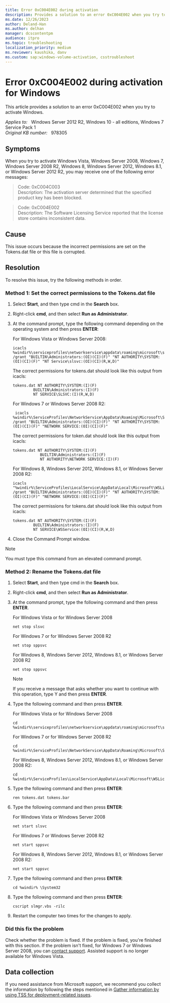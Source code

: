 ```yaml
---
title: Error 0xC004E002 during activation
description: Provides a solution to an error 0xC004E002 when you try to activate Windows.
ms.date: 12/26/2023
author: Deland-Han
ms.author: delhan
manager: dcscontentpm
audience: itpro
ms.topic: troubleshooting
localization_priority: medium
ms.reviewer: kaushika, danv
ms.custom: sap:windows-volume-activation, csstroubleshoot
---
```

# Error 0xC004E002 during activation for Windows

This article provides a solution to an error 0xC004E002 when you try to activate Windows.

_Applies to:_ &nbsp; Windows Server 2012 R2, Windows 10 - all editions, Windows 7 Service Pack 1  
_Original KB number:_ &nbsp; 978305

## Symptoms

When you try to activate Windows Vista, Windows Server 2008, Windows 7, Windows Server 2008 R2, Windows 8, Windows Server 2012, Windows 8.1, or Windows Server 2012 R2, you may receive one of the following error messages:

> Code: 0xC004C003  
Description: The activation server determined that the specified product key has been blocked.

> Code: 0xC004E002  
Description: The Software Licensing Service reported that the license store contains inconsistent data.

## Cause

This issue occurs because the incorrect permissions are set on the Tokens.dat file or this file is corrupted.

## Resolution

To resolve this issue, try the following methods in order.

### Method 1: Set the correct permissions to the Tokens.dat file

1. Select **Start**, and then type cmd in the **Search** box.
2. Right-click **cmd**, and then select **Run as Administrator**.
3. At the command prompt, type the following command depending on the operating system and then press **ENTER**:

    For Windows Vista or Windows Server 2008:

    ```console
    icacls %windir%\serviceprofiles\networkservice\appdata\roaming\microsoft\softwarelicensing /grant "BUILTIN\Administrators:(OI)(CI)(F)" "NT AUTHORITY\SYSTEM:(OI)(CI)(F)" "NT Service\slsvc:(OI)(CI)(R,W,D)"
    ```

    The correct permissions for tokens.dat should look like this output from icacls:

    ```console
    tokens.dat NT AUTHORITY\SYSTEM:(I)(F)
             BUILTIN\Administrators:(I)(F)
             NT SERVICE\SLSVC:(I)(R,W,D)
    ```

    For Windows 7 or Windows Server 2008 R2:

    ```console
     icacls %windir%\ServiceProfiles\NetworkService\AppData\Roaming\Microsoft\SoftwareProtectionPlatform /grant "BUILTIN\Administrators:(OI)(CI)(F)" "NT AUTHORITY\SYSTEM:(OI)(CI)(F)" "NETWORK SERVICE:(OI)(CI)(F)"
    ```

    The correct permissions for token.dat should look like this output from icacls:

    ```console
    tokens.dat NT AUTHORITY\SYSTEM:(I)(F)
                BUILTIN\Administrators:(I)(F)
                NT AUTHORITY\NETWORK SERVICE:(I)(F)
    ```

    For Windows 8, Windows Server 2012, Windows 8.1, or Windows Server 2008 R2:

    ```console
    icacls "%windir%\ServiceProfiles\LocalService\AppData\Local\Microsoft\WSLicense" /grant "BUILTIN\Administrators:(OI)(CI)(F)" "NT AUTHORITY\SYSTEM:(OI)(CI)(F)" "NETWORK SERVICE:(OI)(CI)(F)"
    ```

    The correct permissions for tokens.dat should look like this output from icacls:

    ```console
    tokens.dat NT AUTHORITY\SYSTEM:(I)(F)
             BUILTIN\Administrators:(I)(F)
             NT SERVICE\WSService:(OI)(CI)(R,W,D)
    ```

4. Close the Command Prompt window.

> [!NOTE]
> You must type this command from an elevated command prompt.

### Method 2: Rename the Tokens.dat file

1. Select **Start**, and then type cmd in the **Search** box.
2. Right-click **cmd**, and then select **Run as Administrator**.
3. At the command prompt, type the following command and then press **ENTER**.

    For Windows Vista or for Windows Server 2008

    ```console
    net stop slsvc
    ```

    For Windows 7 or for Windows Server 2008 R2

    ```console
    net stop sppsvc
    ```

    For Windows 8, Windows Server 2012, Windows 8.1, or Windows Server 2008 R2

    ```console
    net stop sppsvc
    ```

    > [!NOTE]
    > If you receive a message that asks whether you want to continue with this operation, type Y and then press **ENTER**.

4. Type the following command and then press **ENTER**.

    For Windows Vista or for Windows Server 2008

    ```console
    cd %windir%\serviceprofiles\networkservice\appdata\roaming\microsoft\softwarelicensing
    ```

    For Windows 7 or for Windows Server 2008 R2

    ```console
    cd %windir%\ServiceProfiles\NetworkService\AppData\Roaming\Microsoft\SoftwareProtectionPlatform
    ```

    For Windows 8, Windows Server 2012, Windows 8.1, or Windows Server 2008 R2:

    ```console
    cd %windir%\ServiceProfiles\LocalService\AppData\Local\Microsoft\WSLicense
    ```

5. Type the following command and then press **ENTER**:

    ```console
    ren tokens.dat tokens.bar
    ```

6. Type the following command and then press **ENTER**:

    For Windows Vista or Windows Server 2008

    ```console
    net start slsvc
    ```

    For Windows 7 or Windows Server 2008 R2

    ```console
    net start sppsvc
    ```

    For Windows 8, Windows Server 2012, Windows 8.1, or Windows Server 2008 R2:

    ```console
    net start sppsvc
    ```

7. Type the following command and then press **ENTER**:
  
    ```console
    cd %windir% \System32
    ```

8. Type the following command and then press **ENTER**:

    ```console
    cscript slmgr.vbs -rilc
    ```

9. Restart the computer two times for the changes to apply.

### Did this fix the problem

Check whether the problem is fixed. If the problem is fixed, you're finished with this section. If the problem isn't fixed, for Windows 7 or Windows Server 2008, you can [contact support](https://support.microsoft.com/contactus/). Assisted support is no longer available for Windows Vista.

## Data collection

If you need assistance from Microsoft support, we recommend you collect the information by following the steps mentioned in [Gather information by using TSS for deployment-related issues](../../windows-client/windows-troubleshooters/gather-information-using-tss-deployment.md).
